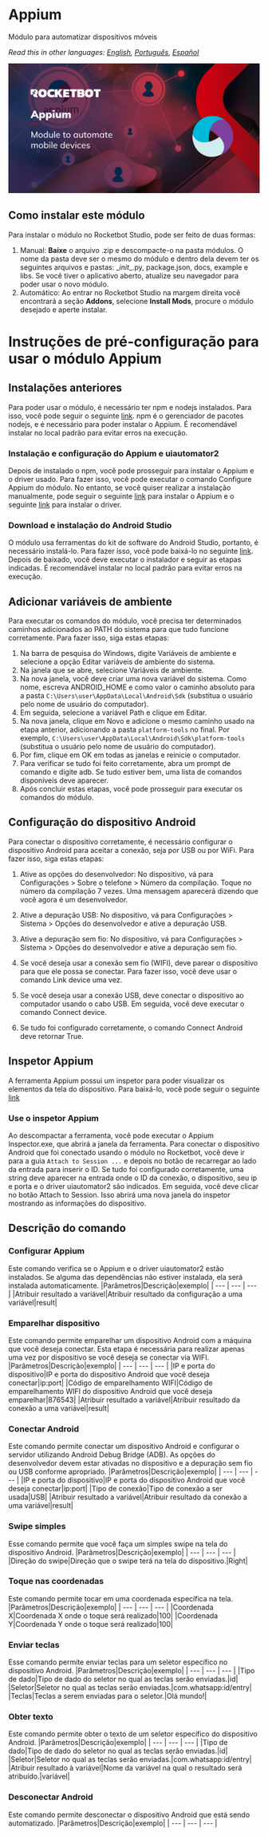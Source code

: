 # Appium
  
Módulo para automatizar dispositivos móveis  

*Read this in other languages: [English](Manual_Appium.md), [Português](Manual_Appium.pr.md), [Español](Manual_Appium.es.md)*
  
![banner](imgs/Banner_Appium.jpg)
## Como instalar este módulo
  
Para instalar o módulo no Rocketbot Studio, pode ser feito de duas formas:
1. Manual: __Baixe__ o arquivo .zip e descompacte-o na pasta módulos. O nome da pasta deve ser o mesmo do módulo e dentro dela devem ter os seguintes arquivos e pastas: \__init__.py, package.json, docs, example e libs. Se você tiver o aplicativo aberto, atualize seu navegador para poder usar o novo módulo.
2. Automático: Ao entrar no Rocketbot Studio na margem direita você encontrará a seção **Addons**, selecione **Install Mods**, procure o módulo desejado e aperte instalar.  


# Instruções de pré-configuração para usar o módulo Appium


## Instalações anteriores
Para poder usar o módulo, é necessário ter npm e nodejs instalados. Para isso, você pode seguir o seguinte [link](https://nodejs.org/en/download/).
npm é o gerenciador de pacotes nodejs, e é necessário para poder instalar o Appium. É recomendável instalar no local padrão para evitar erros na execução.


### Instalação e configuração do Appium e uiautomator2
Depois de instalado o npm, você pode prosseguir para instalar o Appium e o driver usado. Para fazer isso, você pode executar o comando Configure Appium do módulo. No entanto, se você quiser realizar a instalação manualmente, pode seguir o seguinte [link](http://appium.io/docs/en/2.1/quickstart/install/) para instalar o Appium e o seguinte [link](http://appium.io/docs/en/2.1/quickstart/uiauto2-driver/) para instalar o driver.


### Download e instalação do Android Studio
O módulo usa ferramentas do kit de software do Android Studio, portanto, é 
necessário instalá-lo. Para fazer isso, você pode baixá-lo no seguinte [link](https://developer.android.com/studio). Depois de baixado, você deve executar o instalador e seguir as etapas indicadas. É recomendável instalar no local padrão para evitar erros na execução.


## Adicionar variáveis ​​de ambiente
Para executar os comandos do módulo, você precisa ter determinados caminhos adicionados ao PATH do sistema para que tudo funcione corretamente. Para fazer isso, siga estas etapas:
1. Na barra de pesquisa do Windows, digite Variáveis ​​de ambiente e selecione a opção Editar variáveis ​​de ambiente do sistema.
2. Na janela que se abre, selecione Variáveis ​​de ambiente.
3. Na nova janela, você deve criar uma nova variável do sistema. Como nome, escreva ANDROID_HOME e como valor o caminho absoluto para a pasta `C:\Users\user\AppData\Local\Android\Sdk` (substitua o usuário pelo nome de usuário do computador).
4. Em seguida, selecione a variável Path e clique em Editar.
5. Na nova janela,
 clique em Novo e adicione o mesmo caminho usado na etapa anterior, adicionando a pasta `platform-tools` no final. Por exemplo, `C:\Users\user\AppData\Local\Android\Sdk\platform-tools` (substitua o usuário pelo nome de usuário do computador).
6. Por fim, clique em OK em todas as janelas e reinicie o computador.
7. Para verificar se tudo foi feito corretamente, abra um prompt de comando e digite adb. Se tudo estiver bem, uma lista de comandos disponíveis deve aparecer.
8. Após concluir estas etapas, você pode prosseguir para executar os comandos do módulo.


## Configuração do dispositivo Android
Para conectar o dispositivo corretamente, é necessário configurar o dispositivo Android para aceitar a conexão, seja por USB ou por WiFi. Para fazer isso, siga estas etapas:
1. Ative as opções do desenvolvedor: No dispositivo, vá para Configurações > Sobre o telefone > Número da compilação. Toque no número da compilação 7 vezes. Uma mensagem aparecerá dizendo que você agora é um desenvolvedor.

2. Ative a depuração USB: No dispositivo, vá para Configurações > Sistema > Opções do desenvolvedor e ative a depuração USB.
3. Ative a depuração sem fio: No dispositivo, vá para Configurações > Sistema > Opções do desenvolvedor e ative a depuração sem fio.
4. Se você deseja usar a conexão sem fio (WIFI), deve parear o dispositivo para que ele possa se conectar. Para fazer isso, você deve usar o comando Link device uma vez.
5. Se você deseja usar a conexão USB, deve conectar o dispositivo ao computador usando o cabo USB. Em seguida, você deve executar o comando Connect device.
6. Se tudo foi configurado corretamente, o comando Connect Android deve retornar True.


## Inspetor Appium
A ferramenta Appium possui um inspetor para poder visualizar os elementos da tela do dispositivo. Para baixá-lo, você pode seguir o seguinte [link](https://github.com/appium/appium-inspector/releases)


### Use o inspetor Appium
Ao descompactar a ferramenta, você pode executar o Appium Inspector.exe, que 
abrirá a janela da ferramenta. Para conectar o dispositivo Android que foi conectado usando o módulo no Rocketbot, você deve ir para a guia `Attach to Session ...` e depois no botão de recarregar ao lado da entrada para inserir o ID. Se tudo foi configurado corretamente, uma string deve aparecer na entrada onde o ID da conexão, o dispositivo, seu ip e porta e o driver uiautomator2 são indicados. Em seguida, você deve clicar no botão Attach to Session. Isso abrirá uma nova janela do inspetor mostrando as informações do dispositivo.



## Descrição do comando

### Configurar Appium
  
Este comando verifica se o Appium e o driver uiautomator2 estão instalados. Se alguma das dependências não estiver instalada, ela será instalada automaticamente.
|Parâmetros|Descrição|exemplo|
| --- | --- | --- |
|Atribuir resultado a variável|Atribuir resultado da configuração a uma variável|result|

### Emparelhar dispositivo
  
Este comando permite emparelhar um dispositivo Android com a máquina que você deseja conectar. Esta etapa é necessária para realizar apenas uma vez por dispositivo se você deseja se conectar via WIFI.
|Parâmetros|Descrição|exemplo|
| --- | --- | --- |
|IP e porta do dispositivo|IP e porta do dispositivo Android que você deseja conectar|ip:port|
|Código de emparelhamento WIFI|Código de emparelhamento WIFI do dispositivo Android que você deseja emparelhar|876543|
|Atribuir resultado a variável|Atribuir resultado da conexão a uma variável|result|

### Conectar Android
  
Este comando permite conectar um dispositivo Android e configurar o servidor utilizando Android Debug Bridge (ADB). As opções do desenvolvedor devem estar ativadas no dispositivo e a depuração sem fio ou USB conforme apropriado.
|Parâmetros|Descrição|exemplo|
| --- | --- | --- |
|IP e porta do dispositivo|IP e porta do dispositivo Android que você deseja conectar|ip:port|
|Tipo de conexão|Tipo de conexão a ser usada|USB|
|Atribuir resultado a variável|Atribuir resultado da conexão a uma variável|result|

### Swipe simples
  
Esse comando permite que você faça um simples swipe na tela do dispositivo Android.
|Parâmetros|Descrição|exemplo|
| --- | --- | --- |
|Direção do swipe|Direção que o swipe terá na tela do dispositivo.|Right|

### Toque nas coordenadas
  
Este comando permite tocar em uma coordenada específica na tela.
|Parâmetros|Descrição|exemplo|
| --- | --- | --- |
|Coordenada X|Coordenada X onde o toque será realizado|100|
|Coordenada Y|Coordenada Y onde o toque será realizado|100|

### Enviar teclas
  
Esse comando permite enviar teclas para um seletor específico no dispositivo Android.
|Parâmetros|Descrição|exemplo|
| --- | --- | --- |
|Tipo de dado|Tipo de dado do seletor no qual as teclas serão enviadas.|id|
|Seletor|Seletor no qual as teclas serão enviadas.|com.whatsapp:id/entry|
|Teclas|Teclas a serem enviadas para o seletor.|Olá mundo!|

### Obter texto
  
Este comando permite obter o texto de um seletor específico do dispositivo Android.
|Parâmetros|Descrição|exemplo|
| --- | --- | --- |
|Tipo de dado|Tipo de dado do seletor no qual as teclas serão enviadas.|id|
|Seletor|Seletor no qual as teclas serão enviadas.|com.whatsapp:id/entry|
|Atribuir resultado à variável|Nome da variável na qual o resultado será atribuído.|variável|

### Desconectar Android
  
Este comando permite desconectar o dispositivo Android que está sendo automatizado.
|Parâmetros|Descrição|exemplo|
| --- | --- | --- |
